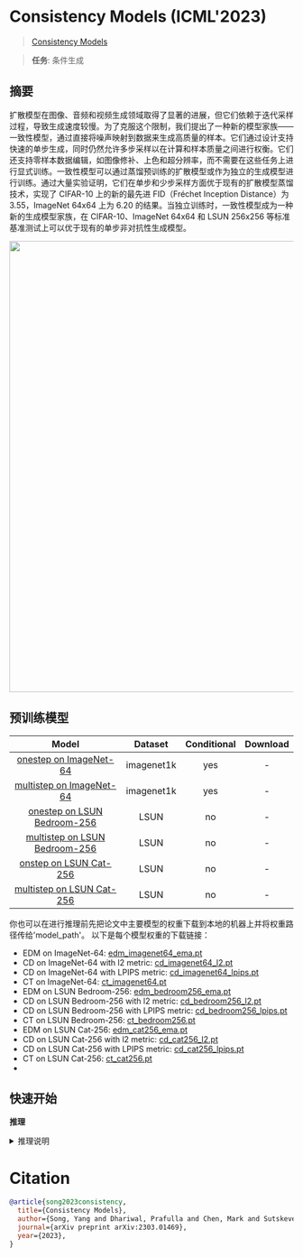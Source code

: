 # Consistency Models (ICML'2023)

> [Consistency Models](https://arxiv.org/abs/2303.01469)

> **任务**: 条件生成

<!-- [ALGORITHM] -->

## 摘要

<!-- [ABSTRACT] -->

扩散模型在图像、音频和视频生成领域取得了显著的进展，但它们依赖于迭代采样过程，导致生成速度较慢。为了克服这个限制，我们提出了一种新的模型家族——一致性模型，通过直接将噪声映射到数据来生成高质量的样本。它们通过设计支持快速的单步生成，同时仍然允许多步采样以在计算和样本质量之间进行权衡。它们还支持零样本数据编辑，如图像修补、上色和超分辨率，而不需要在这些任务上进行显式训练。一致性模型可以通过蒸馏预训练的扩散模型或作为独立的生成模型进行训练。通过大量实验证明，它们在单步和少步采样方面优于现有的扩散模型蒸馏技术，实现了 CIFAR-10 上的新的最先进 FID（Fréchet Inception Distance）为 3.55，ImageNet 64x64 上为 6.20 的结果。当独立训练时，一致性模型成为一种新的生成模型家族，在 CIFAR-10、ImageNet 64x64 和 LSUN 256x256 等标准基准测试上可以优于现有的单步非对抗性生成模型。

<div align="center">
<img src="https://github.com/xiaomile/mmagic/assets/14927720/1586f0c0-8def-4339-b898-470333a26125" width=800>
</div>

## 预训练模型

|                                             Model                                             |  Dataset   | Conditional | Download |
| :-------------------------------------------------------------------------------------------: | :--------: | :---------: | :------: |
|       [onestep on ImageNet-64](./consistency_models_8xb256-imagenet1k-onestep-64x64.py)       | imagenet1k |     yes     |    -     |
|     [multistep on ImageNet-64](./consistency_models_8xb256-imagenet1k-multistep-64x64.py)     | imagenet1k |     yes     |    -     |
|   [onestep on LSUN Bedroom-256](./consistency_models_8xb32-LSUN-bedroom-onestep-256x256.py)   |    LSUN    |     no      |    -     |
| [multistep on LSUN Bedroom-256](./consistency_models_8xb32-LSUN-bedroom-multistep-256x256.py) |    LSUN    |     no      |    -     |
|       [onstep on LSUN Cat-256](./consistency_models_8xb32-LSUN-cat-onestep-256x256.py)        |    LSUN    |     no      |    -     |
|     [multistep on LSUN Cat-256](./consistency_models_8xb32-LSUN-cat-multistep-256x256.py)     |    LSUN    |     no      |    -     |

你也可以在进行推理前先把论文中主要模型的权重下载到本地的机器上并将权重路径传给'model_path'。
以下是每个模型权重的下载链接：

- EDM on ImageNet-64: [edm_imagenet64_ema.pt](https://download.openxlab.org.cn/models/xiaomile/consistency_models/weight/edm_imagenet64_ema.pt)
- CD on ImageNet-64 with l2 metric: [cd_imagenet64_l2.pt](https://download.openxlab.org.cn/models/xiaomile/consistency_models/weight/cd_imagenet64_l2.pt)
- CD on ImageNet-64 with LPIPS metric: [cd_imagenet64_lpips.pt](https://download.openxlab.org.cn/models/xiaomile/consistency_models/weight/cd_imagenet64_lpips.pt)
- CT on ImageNet-64: [ct_imagenet64.pt](https://download.openxlab.org.cn/models/xiaomile/consistency_models/weight/ct_imagenet64.pt)
- EDM on LSUN Bedroom-256: [edm_bedroom256_ema.pt](https://download.openxlab.org.cn/models/xiaomile/consistency_models/weight/edm_bedroom256_ema.pt)
- CD on LSUN Bedroom-256 with l2 metric: [cd_bedroom256_l2.pt](https://download.openxlab.org.cn/models/xiaomile/consistency_models/weight/cd_bedroom256_l2.pt)
- CD on LSUN Bedroom-256 with LPIPS metric: [cd_bedroom256_lpips.pt](https://download.openxlab.org.cn/models/xiaomile/consistency_models/weight/cd_bedroom256_lpips.pt)
- CT on LSUN Bedroom-256: [ct_bedroom256.pt](https://download.openxlab.org.cn/models/xiaomile/consistency_models/weight/ct_bedroom256.pt)
- EDM on LSUN Cat-256: [edm_cat256_ema.pt](https://download.openxlab.org.cn/models/xiaomile/consistency_models/weight/edm_cat256_ema.pt)
- CD on LSUN Cat-256 with l2 metric: [cd_cat256_l2.pt](https://download.openxlab.org.cn/models/xiaomile/consistency_models/weight/cd_cat256_l2.pt)
- CD on LSUN Cat-256 with LPIPS metric: [cd_cat256_lpips.pt](https://download.openxlab.org.cn/models/xiaomile/consistency_models/weight/cd_cat256_lpips.pt)
- CT on LSUN Cat-256: [ct_cat256.pt](https://download.openxlab.org.cn/models/xiaomile/consistency_models/weight/ct_cat256.pt)
-

## 快速开始

**推理**

<details>
<summary>推理说明</summary>

您可以使用以下命令来使用该模型进行推理：

```shell
# 一步生成
python demo\mmagic_inference_demo.py \
    --model-name consistency_models \
    --model-config configs/consistency_models/consistency_models_8xb256-imagenet1k-onestep-64x64.py \
    --result-out-dir demo_consistency_model.jpg

# 多步生成
python demo\mmagic_inference_demo.py \
    --model-name consistency_models \
    --model-config configs/consistency_models/consistency_models_8xb256-imagenet1k-multistep-64x64.py \
    --result-out-dir demo_consistency_model.jpg

# 条件控制生成
python demo\mmagic_inference_demo.py \
    --model-name consistency_models \
    --model-config configs/consistency_models/consistency_models_8xb256-imagenet1k-onestep-64x64.py \
    --label 145 \
    --result-out-dir demo_consistency_model.jpg
```

</details>

# Citation

```bibtex
@article{song2023consistency,
  title={Consistency Models},
  author={Song, Yang and Dhariwal, Prafulla and Chen, Mark and Sutskever, Ilya},
  journal={arXiv preprint arXiv:2303.01469},
  year={2023},
}
```
